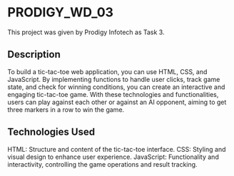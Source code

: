 # PRODIGY_WD_03
This project was given by Prodigy Infotech as Task 3.
## Description
To build a tic-tac-toe web application, you can use HTML, CSS, and JavaScript. By implementing functions to handle user clicks, track game state, and check for winning conditions, you can create an interactive and engaging tic-tac-toe game. With these technologies and functionalities, users can play against each other or against an AI opponent, aiming to get three markers in a row to win the game.
## Technologies Used
HTML: Structure and content of the tic-tac-toe interface.
CSS: Styling and visual design to enhance user experience.
JavaScript: Functionality and interactivity, controlling the game operations and result tracking.
